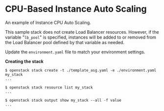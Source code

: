 # CPU-Based Instance Auto Scaling

An example of Instance CPU Auto Scaling.

This sample stack does not create Load Balancer resources. However, if the
variable "`lb_pool`" is specified, instances will be added to or removed from
the Load Balancer pool defined by that variable as needed.

Update the `environment.yaml` file to match your environment settings.


**Creating the stack**

```shell
$ openstack stack create -t ./template_asg.yaml -e ./environment.yaml my_stack
...

$ openstack stack resource list my_stack
...

$ openstack stack output show my_stack --all -f value
...
```
